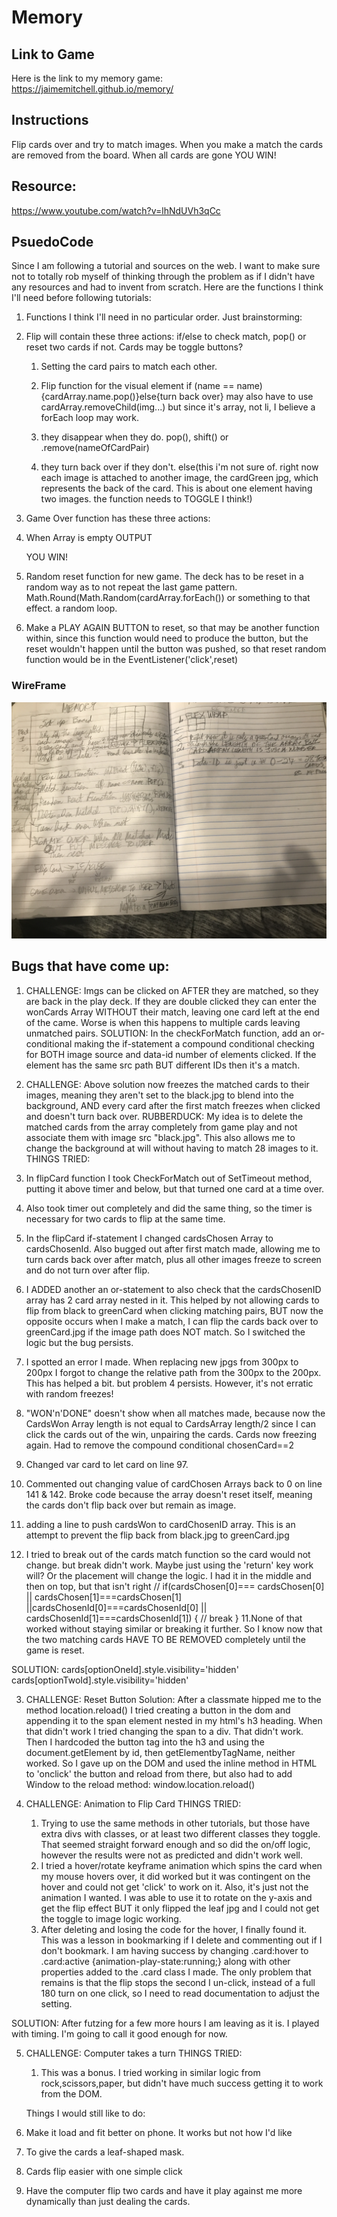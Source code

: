 # Memory

## Link to Game

Here is the link to my memory game: https://jaimemitchell.github.io/memory/

## Instructions

Flip cards over and try to match images. When you make a match the cards are removed from the board. When all cards are gone YOU WIN!

## Resource: 
https://www.youtube.com/watch?v=lhNdUVh3qCc

## PsuedoCode

Since I am following a tutorial and sources on the web. I want to make sure not to totally rob myself of thinking through the problem as if I didn't have any resources and had to invent from scratch. Here are the functions I think I'll need before following tutorials:

1. Functions I think I'll need in no particular order. Just brainstorming:

1. Flip will contain these three actions: if/else to check match, pop() or reset two cards if not. Cards may be toggle buttons?

   1. Setting the card pairs to match each other.
   2. Flip function for the visual element
      if (name == name){cardArray.name.pop()}else{turn back over} may also have to use cardArray.removeChild(img...) but since it's array, not li, I believe a forEach loop may work.

   3. they disappear when they do.
      pop(), shift() or .remove(nameOfCardPair)

   4. they turn back over if they don't.
      else(this i'm not sure of. right now each image is attached to another image, the cardGreen jpg, which represents the back of the card. This is about one element having two images. the function
      needs to TOGGLE I think!)

1. Game Over function has these three actions:

1. When Array is empty OUTPUT <p> YOU WIN! </p>

1. Random reset function for new game. The deck has to be reset in a random way as to not repeat the last game pattern.
   Math.Round(Math.Random(cardArray.forEach()) or something to that effect. a random loop.
1. Make a PLAY AGAIN BUTTON to reset, so that may be another function within, since this function would need to produce the button, but the
   reset wouldn't happen until the button was pushed, so that reset random function would be in the EventListener('click',reset)

### WireFrame

![alt text](https://github.com/JaimeMitchell/memory/blob/1bf8b6aa368c58c737c94458298bea4a25f5e392/images/brainstorming.jpg "My WireLess Frame")

## Bugs that have come up:

1. CHALLENGE: Imgs can be clicked on AFTER they are matched, so they are back in the play deck. If they are double clicked they can enter the wonCards Array WITHOUT their match, leaving one card left at the end of the came. Worse is when this happens to multiple cards leaving unmatched pairs.
   SOLUTION: In the checkForMatch function, add an or-conditional making the if-statement a compound conditional checking for BOTH image source and data-id number of elements clicked. If the element has the same src path BUT different IDs then it's a match.

2. CHALLENGE: Above solution now freezes the matched cards to their images, meaning they aren't set to the black.jpg to blend into the background, AND every card after the first match freezes when clicked and doesn't turn back over.
   RUBBERDUCK: My idea is to delete the matched cards from the array completely from game play and not associate them with image src "black.jpg". This also allows me to change the background at will without having to match 28 images to it.
 THINGS TRIED:
 1. In flipCard function I took CheckForMatch out of SetTimeout method, putting it above timer and below, but that turned one card at a time over.
2. Also took timer out completely and did the same thing, so the timer is necessary for two cards to flip at the same time.
3. In the flipCard if-statement I changed cardsChosen Array to cardsChosenId. Also bugged out after first match made, allowing me to turn cards back over after match, plus all other images freeze to screen and do not turn over after flip.
4. I ADDED another an or-statement to also check that the cardsChosenID array has 2 card array nested in it. This helped by not allowing cards to flip from black to greenCard when clicking matching pairs, BUT now the opposite occurs when I make a match, I can flip the cards back over to greenCard.jpg if the image path does NOT match. So I switched the logic but the bug persists.
5. I spotted an error I made. When replacing new jpgs from 300px to 200px I forgot to change the relative path from the 300px to the 200px. This has helped a bit. but problem 4 persists. However, it's not erratic with random freezes!
6. "WON'n'DONE" doesn't show when all matches made, because now the CardsWon Array length is not equal to CardsArray length/2 since I can click the cards out of the win, unpairing the cards. Cards now freezing again. Had to remove the compound conditional chosenCard==2
7. Changed var card to let card on line 97.
8. Commented out changing value of cardChosen Arrays back to 0 on line 141 & 142. Broke code because the array doesn't reset itself, meaning the cards don't flip back over but remain as image.
9. adding a line to push cardsWon to cardChosenID array. This is an attempt to prevent the flip back from black.jpg to greenCard.jpg
10. I tried to break out of the cards match function so the card would not change. but break didn't work. Maybe just using the 'return' key work will? Or the placement will change the logic. I had it in the middle and then on top, but that isn't right // if(cardsChosen[0]=== cardsChosen[0] || cardsChosen[1]===cardsChosen[1] ||cardsChosenId[0]===cardsChosenId[0] || cardsChosenId[1]===cardsChosenId[1]) {
    // break }
    11.None of that worked without staying similar or breaking it further. So I know now that the two matching cards HAVE TO BE REMOVED completely until the game is reset.

SOLUTION: cards[optionOneId].style.visibility='hidden'
cards[optionTwoId].style.visibility='hidden'

3. CHALLENGE: Reset Button
Solution: After a classmate hipped me to the method location.reload()
I tried creating a button in the dom and appending it to the span element nested in my html's h3 heading. When that didn't work I tried changing the span to a div. That didn't work. Then I hardcoded the button tag into the h3 and using the document.getElement by id, then getElementbyTagName, neither worked. So I gave up on the DOM and used the inline method in HTML to 'onclick' the button and reload from there, but also had to add Window to the reload method: window.location.reload()

4. CHALLENGE: Animation to Flip Card
THINGS TRIED:
   1. Trying to use the same methods in other tutorials, but those have extra divs with classes, or at least two different classes they toggle. That seemed straight forward enough and so did the on/off logic, however the results were not as predicted and didn't work well. 
    2. I tried a hover/rotate keyframe animation which spins the card when my mouse hovers over, it did worked but it was contingent on the hover and could not get 'click' to work on it. Also, it's just not the animation I wanted. I was able to use it to rotate on the y-axis and get the flip effect BUT it only flipped the leaf jpg and I could not get the toggle to image logic working.
    3. After deleting and losing the code for the hover, I finally found it. This was a lesson in bookmarking if I delete and commenting out if I don't bookmark. I am having success by changing .card:hover to 
    .card:active {animation-play-state:running;} along with other properties added to the .card class I made. The only problem that remains is that the flip stops the second I un-click, instead of a full 180 turn on one click, so I need to read documentation to adjust the setting.

SOLUTION: After futzing for a few more hours I am leaving as it is. I played with timing. I'm going to call it good enough for now. 

5. CHALLENGE: Computer takes a turn
THINGS TRIED:
   1. This was a bonus. I tried working in similar logic from rock,scissors,paper, but didn't have much success getting it to work from the DOM. 


   Things I would still like to do:
1. Make it load and fit better on phone. It works but not how I'd like
2. To give the cards a leaf-shaped mask.
3. Cards flip easier with one simple click
4. Have the computer flip two cards and have it play against me more dynamically than just dealing the cards.



